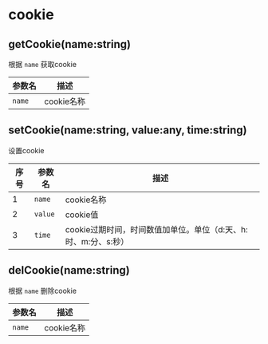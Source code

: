 # cookie
## getCookie(name:string)
根据 `name` 获取cookie

参数名|描述
|---|---|
`name`|cookie名称

## setCookie(name:string, value:any, time:string)
设置cookie

序号|参数名|描述
|---|---|---|
1|`name`|cookie名称
2|`value`|cookie值
3|`time`|cookie过期时间，时间数值加单位。单位（d:天、h:时、m:分、s:秒）

## delCookie(name:string)
根据 `name` 删除cookie

参数名|描述
|---|---|
`name`|cookie名称
